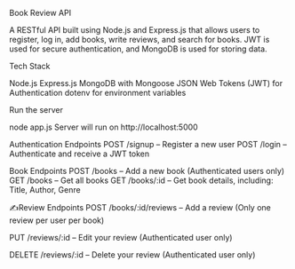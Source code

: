 Book Review API

A RESTful API built using Node.js and Express.js that allows users to register, 
log in, add books, write reviews, and search for books. 
JWT is used for secure authentication, and MongoDB is used for storing data.


Tech Stack

 Node.js
 Express.js
 MongoDB with Mongoose
 JSON Web Tokens (JWT) for Authentication
 dotenv for environment variables

Run the server

node app.js
Server will run on http://localhost:5000


Authentication Endpoints
POST /signup – Register a new user
POST /login – Authenticate and receive a JWT token

Book Endpoints
POST /books – Add a new book (Authenticated users only)
GET /books – Get all books
GET /books/:id – Get book details, including: Title, Author, Genre


✍Review Endpoints
POST /books/:id/reviews – Add a review (Only one review per user per book)

PUT /reviews/:id – Edit your review (Authenticated user only)

DELETE /reviews/:id – Delete your review (Authenticated user only)
